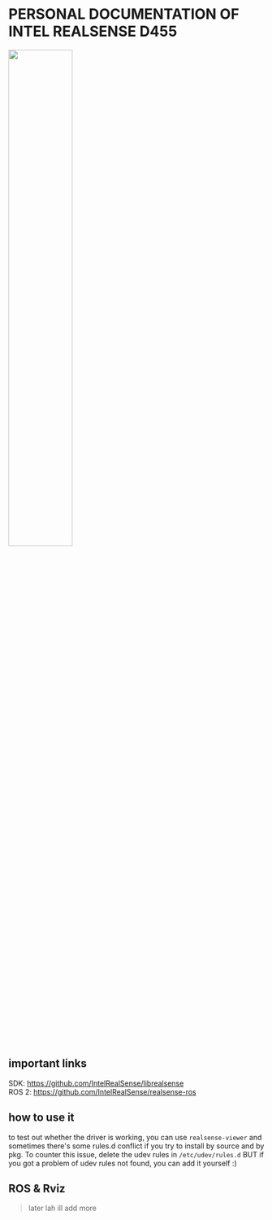 # PERSONAL DOCUMENTATION OF INTEL REALSENSE D455

<img src="https://github.com/user-attachments/assets/aebf4a27-6693-4895-adb4-4bff1c66ef27" width="50%">

## important links
SDK: https://github.com/IntelRealSense/librealsense   
ROS 2: https://github.com/IntelRealSense/realsense-ros

## how to use it
to test out whether the driver is working, you can use ```realsense-viewer``` and sometimes there's some rules.d conflict if you try to install by source and by pkg. To counter this issue, delete the udev rules in ```/etc/udev/rules.d``` BUT if you got a problem of udev rules not found, you can add it yourself :)   

## ROS & Rviz

> later lah ill add more


